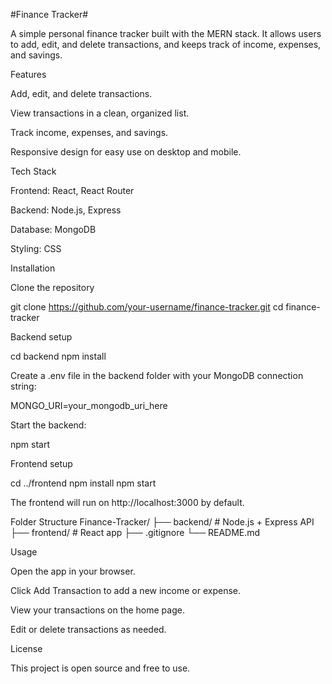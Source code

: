 #Finance Tracker#

A simple personal finance tracker built with the MERN stack. It allows users to add, edit, and delete transactions, and keeps track of income, expenses, and savings.

Features

Add, edit, and delete transactions.

View transactions in a clean, organized list.

Track income, expenses, and savings.

Responsive design for easy use on desktop and mobile.

Tech Stack

Frontend: React, React Router

Backend: Node.js, Express

Database: MongoDB

Styling: CSS

Installation

Clone the repository

git clone https://github.com/your-username/finance-tracker.git
cd finance-tracker


Backend setup

cd backend
npm install


Create a .env file in the backend folder with your MongoDB connection string:

MONGO_URI=your_mongodb_uri_here


Start the backend:

npm start


Frontend setup

cd ../frontend
npm install
npm start


The frontend will run on http://localhost:3000 by default.

Folder Structure
Finance-Tracker/
  ├── backend/       # Node.js + Express API
  ├── frontend/      # React app
  ├── .gitignore
  └── README.md

Usage

Open the app in your browser.

Click Add Transaction to add a new income or expense.

View your transactions on the home page.

Edit or delete transactions as needed.

License

This project is open source and free to use.
